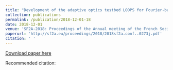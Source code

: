 ```yaml
---
title: "Development of the adaptive optics testbed LOOPS for Fourier-based wavefront sensors demonstration and analysis"
collection: publications
permalink: /publication/2018-12-01-18
date: 2018-12-01
venue: 'SF2A-2018: Proceedings of the Annual meeting of the French Society of Astronomy and Astrophysics'
paperurl: 'http://sf2a.eu/proceedings/2018/2018sf2a.conf..0273j.pdf'
citation: ' '
---
```


<a href='http://sf2a.eu/proceedings/2018/2018sf2a.conf..0273j.pdf'>Download paper here</a>

Recommended citation:  